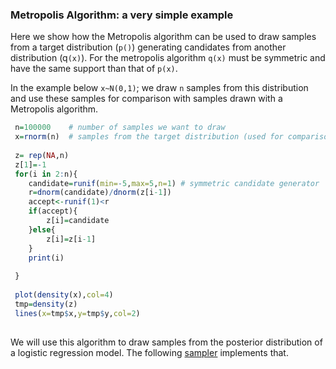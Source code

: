 

### Metropolis Algorithm: a very simple example


Here we show how the Metropolis algorithm can be used to draw samples from a target distribution (`p()`) generating candidates 
from another distribution (q`(x)`). For the metropolis algorithm `q(x)` must be symmetric and have the same support than that of `p(x)`.

In the example below `x~N(0,1)`; we draw `n` samples from this distribution and use these samples for comparison with samples drawn
with a Metropolis algorithm.

```r
 n=100000    # number of samples we want to draw
 x=rnorm(n)  # samples from the target distribution (used for comparison only).
 
 z= rep(NA,n) 
 z[1]=-1
 for(i in 2:n){
 	candidate=runif(min=-5,max=5,n=1) # symmetric candidate generator
 	r=dnorm(candidate)/dnorm(z[i-1])
 	accept<-runif(1)<r
 	if(accept){
 		z[i]=candidate
 	}else{
 		z[i]=z[i-1]
 	}
 	print(i)
 	
 }
 
 plot(density(x),col=4)
 tmp=density(z)
 lines(x=tmp$x,y=tmp$y,col=2)
 
```
We will use this algorithm to draw samples from the posterior distribution of a logistic regression model. The following [sampler]() implements that.

